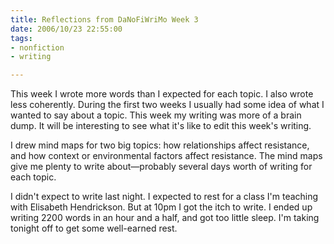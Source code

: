 ```yaml
--- 
title: Reflections from DaNoFiWriMo Week 3
date: 2006/10/23 22:55:00
tags: 
- nonfiction
- writing

---
```


This week I wrote more words than I expected for each topic.  I also wrote less coherently.  During the first two weeks I usually had some idea of what I wanted to say about a topic.  This week my writing was more of a brain dump.  It will be interesting to see what it's like to edit this week's writing.

I drew mind maps for two big topics:  how relationships affect resistance, and how context or environmental factors affect resistance.  The mind maps give me plenty to write about—probably several days worth of writing for each topic.

I didn't expect to write last night.  I expected to rest for a class I'm teaching with Elisabeth Hendrickson.  But at 10pm I got the itch to write.  I ended up writing 2200 words in an hour and a half, and got too little sleep.  I'm taking tonight off to get some well-earned rest.
